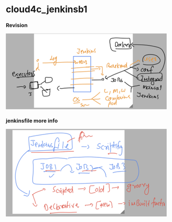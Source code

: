 # cloud4c_jenkinsb1

### Revision 

<img src="rev.png">

### jenkinsfile more info 

<img src="more.png">

